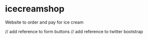 # icecreamshop
Website to order and pay for ice cream

// add reference to form buttons
// add reference to twitter bootstrap
